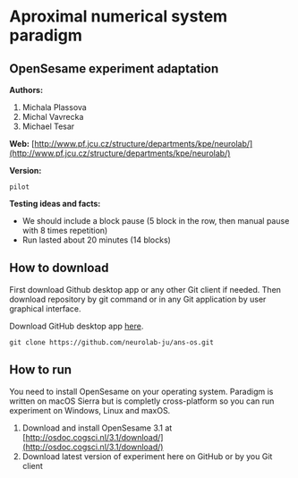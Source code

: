 # Aproximal numerical system paradigm
## OpenSesame experiment adaptation
**Authors:**
1. Michala Plassova
2. Michal Vavrecka
3. Michael Tesar

**Web:**
[http://www.pf.jcu.cz/structure/departments/kpe/neurolab/](http://www.pf.jcu.cz/structure/departments/kpe/neurolab/)

**Version:**
```
pilot
```

**Testing ideas and facts:**
- We should include a block pause (5 block in the row, then manual pause with 8 times repetition)
- Run lasted about 20 minutes (14 blocks) 

## How to download
First download Github desktop app or any other Git client if needed. Then download repository by git command or in any Git application by user graphical interface.

Download GitHub desktop app [here](https://desktop.github.com).
```
git clone https://github.com/neurolab-ju/ans-os.git
```

## How to run
You need to install OpenSesame on your operating system. Paradigm is written on macOS Sierra but is completly cross-platform so you can run experiment on Windows, Linux and maxOS.
1. Download and install OpenSesame 3.1 at [http://osdoc.cogsci.nl/3.1/download/](http://osdoc.cogsci.nl/3.1/download/)
2. Download latest version of experiment here on GitHub or by you Git client
